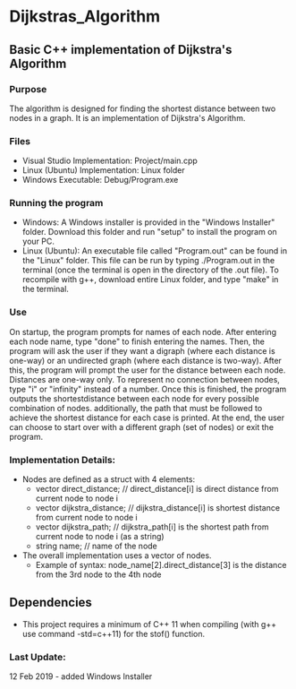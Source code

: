 # Dijkstras_Algorithm
## Basic C++ implementation of Dijkstra's Algorithm
### Purpose
The algorithm is designed for finding the shortest distance between two nodes in a graph. It is an implementation of Dijkstra's Algorithm.
### Files
* Visual Studio Implementation: Project/main.cpp
* Linux (Ubuntu) Implementation: Linux folder
* Windows Executable: Debug/Program.exe
### Running the program
* Windows: A Windows installer is provided in the "Windows Installer" folder. Download this folder and run "setup" to install the program on your PC.
* Linux (Ubuntu): An executable file called "Program.out" can be found in the "Linux" folder. This file can be run by typing ./Program.out in the terminal (once the terminal is open in the directory of the .out file). To recompile with g++, download entire Linux folder, and type "make" in the terminal.
### Use
On startup, the program prompts for names of each node. After entering each node name, type "done" to finish entering the names. Then, the program will ask the user if they want a digraph (where each distance is one-way) or an undirected graph (where each distance is two-way). After this, the program will prompt the user for the distance between each node. Distances are one-way only. To represent no connection between nodes, type "i" or "infinity" instead of a number. Once this is finished, the program outputs the shortestdistance between each node for every possible combination of nodes. additionally, the path that must be followed to achieve the shortest distance for each case is printed. At the end, the user can choose to start over with a different graph (set of nodes) or exit the program.
### Implementation Details:
* Nodes are defined as a struct with 4 elements:<br />
  * vector <float> direct_distance;	 	 // direct_distance[i] is direct distance from current node to node i
  * vector <float> dijkstra_distance;	 // dijkstra_distance[i] is shortest distance from current node to node i
  * vector <string> dijkstra_path;		 // dijkstra_path[i] is the shortest path from current node to node i (as a string)
  * string name;						           // name of the node
* The overall implementation uses a vector of nodes.
  * Example of syntax: node_name[2].direct_distance[3] is the distance from the 3rd node to the 4th node
## Dependencies
* This project requires a minimum of C++ 11 when compiling (with g++ use command -std=c++11) for the stof() function.
### Last Update:
12 Feb 2019 - added Windows Installer
